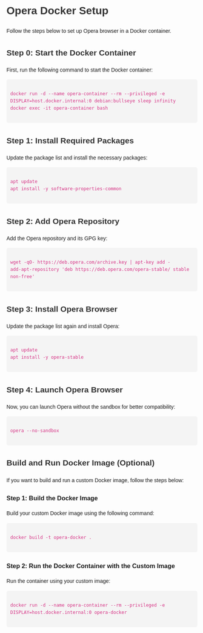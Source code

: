 <!DOCTYPE html>
<html lang="pl">
<head>
    <meta charset="UTF-8">
    <meta name="viewport" content="width=device-width, initial-scale=1.0">
    <title>Opera Docker Setup</title>
    <style>
        body {
            font-family: Arial, sans-serif;
            line-height: 1.6;
            margin: 20px;
        }
        h1, h2 {
            color: #333;
        }
        pre {
            background-color: #f4f4f4;
            padding: 10px;
            border-radius: 5px;
            overflow-x: auto;
        }
        code {
            color: #d63384;
        }
    </style>
</head>
<body>
    <h1>Opera Docker Setup</h1>
    <p>Follow the steps below to set up Opera browser in a Docker container.</p>
    <h2>Step 0: Start the Docker Container</h2>
    <p>First, run the following command to start the Docker container:</p>
    <pre><code>
docker run -d --name opera-container --rm --privileged -e DISPLAY=host.docker.internal:0 debian:bullseye sleep infinity
docker exec -it opera-container bash
    </code></pre>
    <h2>Step 1: Install Required Packages</h2>
    <p>Update the package list and install the necessary packages:</p>
    <pre><code>
apt update
apt install -y software-properties-common
    </code></pre>
    <h2>Step 2: Add Opera Repository</h2>
    <p>Add the Opera repository and its GPG key:</p>
    <pre><code>
wget -qO- https://deb.opera.com/archive.key | apt-key add -
add-apt-repository 'deb https://deb.opera.com/opera-stable/ stable non-free'
    </code></pre>
    <h2>Step 3: Install Opera Browser</h2>
    <p>Update the package list again and install Opera:</p>
    <pre><code>
apt update
apt install -y opera-stable
    </code></pre>
    <h2>Step 4: Launch Opera Browser</h2>
    <p>Now, you can launch Opera without the sandbox for better compatibility:</p>
    <pre><code>
opera --no-sandbox
    </code></pre>
    <h2>Build and Run Docker Image (Optional)</h2>
    <p>If you want to build and run a custom Docker image, follow the steps below:</p>
    <h3>Step 1: Build the Docker Image</h3>
    <p>Build your custom Docker image using the following command:</p>
    <pre><code>
docker build -t opera-docker .
    </code></pre>
    <h3>Step 2: Run the Docker Container with the Custom Image</h3>
    <p>Run the container using your custom image:</p>
    <pre><code>
docker run -d --name opera-container --rm --privileged -e DISPLAY=host.docker.internal:0 opera-docker
    </code></pre>

</body>
</html>
